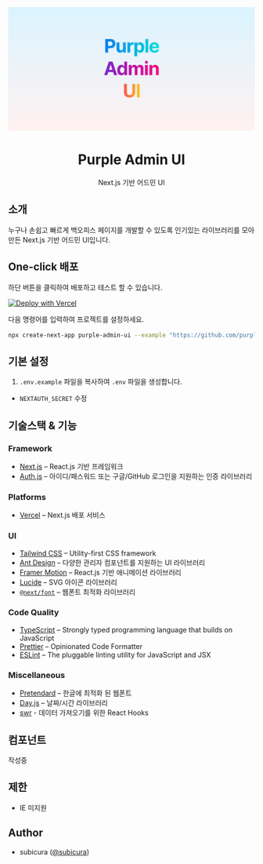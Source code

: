 ![Purple Admin UI](./public/og.png)

<h1 align="center">
  Purple Admin UI
</h1>

<p align="center">
  Next.js 기반 어드민 UI
</p>

## 소개

누구나 손쉽고 빠르게 백오피스 페이지를 개발할 수 있도록 인기있는 라이브러리를 모아 만든 Next.js 기반 어드민 UI입니다.

## One-click 배포

하단 버튼을 클릭하여 배포하고 테스트 할 수 있습니다.

[![Deploy with Vercel](https://vercel.com/button)](https://vercel.com/new/clone)

다음 명령어를 입력하여 프로젝트를 설정하세요.

```bash
npx create-next-app purple-admin-ui --example "https://github.com/purpleio/purple-admin-ui"
```

## 기본 설정

1. `.env.example` 파일을 복사하여 `.env` 파일을 생성합니다.

- `NEXTAUTH_SECRET` 수정

## 기술스택 & 기능

### Framework

- [Next.js](https://nextjs.org/) – React.js 기반 프레임워크
- [Auth.js](https://authjs.dev/) – 아이디/패스워드 또는 구글/GitHub 로그인을 지원하는 인증 라이브러리

### Platforms

- [Vercel](https://vercel.com/) – Next.js 배포 서비스

### UI

- [Tailwind CSS](https://tailwindcss.com/) – Utility-first CSS framework
- [Ant Design](https://www.radix-ui.com/) – 다양한 관리자 컴포넌트를 지원하는 UI 라이브러리
- [Framer Motion](https://framer.com/motion) – React.js 기반 애니메이션 라이브러리
- [Lucide](https://lucide.dev/) – SVG 아이콘 라이브러리
- [`@next/font`](https://nextjs.org/docs/basic-features/font-optimization) – 웹폰트 최적화 라이브러리

### Code Quality

- [TypeScript](https://www.typescriptlang.org/) – Strongly typed programming language that builds on JavaScript
- [Prettier](https://prettier.io/) – Opinionated Code Formatter
- [ESLint](https://eslint.org/) – The pluggable linting utility for JavaScript and JSX

### Miscellaneous

- [Pretendard](https://cactus.tistory.com/306) – 한글에 최적화 된 웹폰트
- [Day.js](https://day.js.org/) – 날짜/시간 라이브러리
- [swr](https://swr.vercel.app/) - 데이터 가져오기를 위한 React Hooks

## 컴포넌트

작성중

## 제한

- IE 미지원

## Author

- subicura ([@subicura](https://twitter.com/subicura))

